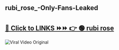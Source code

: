 
 ## rubi_rose_-Only-Fans-Leaked

# <h2><a href="https://clipsfans.com/rubi_rose_&ref=git">🔗 Click to LINKS ⏩⏩ 👉 🟢 rubi rose  </a></h2>

<a href="https://clipsfans.com/rubi_rose_&ref=git" rel="nofollow" data-target="animated-image.originalLink"><img src="https://i.ibb.co.com/xMMVF88/686577567.gif" alt="Viral Video Original" style="max-width: 100%; display: inline-block;" data-target="animated-image.originalImage"></a>

